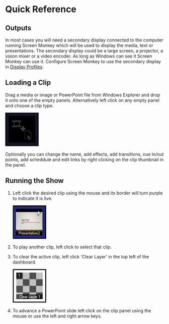 # Quick Reference

## Outputs

In most cases you will need a secondary display connected to the computer running Screen Monkey which will be used to display the media, text or presentations. The secondary display could be a large screen, a projector, a vision mixer or a video encoder. As long as Windows can see it Screen Monkey can use it. Configure Screen Monkey to use the secondary display in [Display Profiles](DisplayProfiles.md).

## Loading a Clip

Drag a media or image or PowerPoint file from Windows Explorer and drop it onto one of the empty panels. Alternatively left click on any empty panel and choose a clip type.

![](../images/Dashboard-EmptySlot.PNG)

Optionally you can change the name, add effects, add transitions, cue in/out points, add scheddule and edit links by right clicking on the clip thumbnail in the panel.

## Running the Show

1.  Left click the desired clip using the mouse and its border will turn purple to indicate it is live.  
      
    ![](../images/Dashboard-PowerPointSlot.PNG)  
    
2.  To play another clip, left click to select that clip.
    
3.  To clear the active clip, left click 'Clear Layer' in the top left of the dashboard.  
      
    ![](../images/Dashboard-ClearLayer1.PNG)
    
4.  To advance a PowerPoint slide left click on the clip panel using the mouse or use the left and right arrow keys.